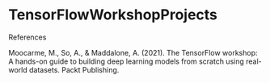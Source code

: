 # TensorFlowWorkshopProjects




References

Moocarme, M., So, A., & Maddalone, A. (2021). The TensorFlow workshop: A hands-on guide to building deep learning models from scratch using real-world datasets. Packt Publishing.
